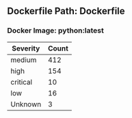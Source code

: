 ## Dockerfile Path: Dockerfile

### Docker Image: python:latest
| Severity | Count |
|----------|-------|
| medium | 412 |
| high | 154 |
| critical | 10 |
| low | 16 |
| Unknown | 3 |